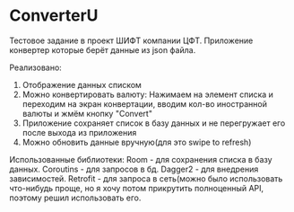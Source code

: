 # ConverterU

Тестовое задание в проект ШИФТ компании ЦФТ.
Приложение конвертер которые берёт данные из json файла.

Реализовано:
1) Отображение данных списком
2) Можно конвертировать валюту: Нажимаем на элемент списка и переходим на экран конвертации, вводим кол-во иностранной валюты и жмём кнопку "Convert"
3) Приложение сохраняет список в базу данных и не перегружает его после выхода из приложения
4) Можно обновить данные вручную(для это swipe to refresh)

Использованные библиотеки:
Room - для сохранения списка в базу данных.
Coroutins - для запросов в бд.
Dagger2 - для внедрения зависимостей.
Retrofit - для запроса в сеть(можно было использовать что-нибудь проще, но я хочу потом прикрутить полноценный API, поэтому решил использовать его.
